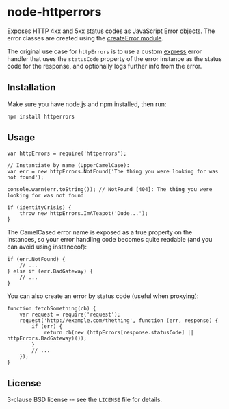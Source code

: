 node-httperrors
===============

Exposes HTTP 4xx and 5xx status codes as JavaScript Error objects. The error classes are created using the <a href="https://github.com/One-com/node-createerror">createError module</a>.

The original use case for `httpErrors` is to use a custom <a href="https://github.com/visionmedia/express">express</a> error handler that uses the `statusCode` property of the error instance as the status code for the response, and optionally logs further info from the error.


Installation
------------

Make sure you have node.js and npm installed, then run:

    npm install httperrors

Usage
-----

    var httpErrors = require('httperrors');

    // Instantiate by name (UpperCamelCase):
    var err = new httpErrors.NotFound('The thing you were looking for was not found');

    console.warn(err.toString()); // NotFound [404]: The thing you were looking for was not found

    if (identityCrisis) {
        throw new httpErrors.ImATeapot('Dude...');
    }

The CamelCased error name is exposed as a true property on the
instances, so your error handling code becomes quite readable (and you
can avoid using instanceof):

    if (err.NotFound) {
        // ...
    } else if (err.BadGateway) {
        // ...
    }

You can also create an error by status code (useful when proxying):

    function fetchSomething(cb) {
        var request = require('request');
        request('http://example.com/thething', function (err, response) {
            if (err) {
                return cb(new (httpErrors[response.statusCode] || httpErrors.BadGateway)());
            }
            // ...
        });
    }

License
-------

3-clause BSD license -- see the `LICENSE` file for details.
